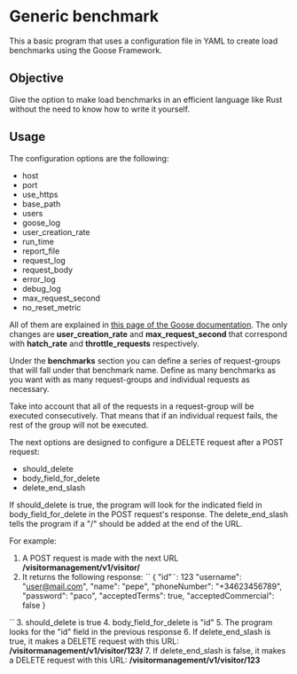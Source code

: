 # Generic benchmark

This a basic program that uses a configuration file in YAML to create load benchmarks using the Goose Framework.

## Objective

Give the option to make load benchmarks in an efficient language like Rust without the need to know how to write it yourself.

## Usage

The configuration options are the following:

- host
- port
- use_https
- base_path
- users
- goose_log
- user_creation_rate
- run_time
- report_file
- request_log
- request_body
- error_log
- debug_log
- max_request_second
- no_reset_metric

All of them are explained in [this page of the Goose documentation](https://docs.rs/goose/latest/goose/config/struct.GooseConfiguration.html). 
The only changes are **user_creation_rate** and **max_request_second** that correspond with **hatch_rate** and **throttle_requests** respectively.

Under the **benchmarks** section you can define a series of request-groups that will fall under that benchmark name. Define as many benchmarks as 
you want with as many request-groups and individual requests as necessary.

Take into account that all of the requests in a request-group will be executed consecutively. That means that if an individual request fails, the rest of the group will not be executed.

The next options are designed to configure a DELETE request after a POST request:
- should_delete
- body_field_for_delete
- delete_end_slash

If should_delete is true, the program will look for the indicated field in body_field_for_delete in the POST request's response. The delete_end_slash tells the program 
if a "/" should be added at the end of the URL. 

For example:
1. A POST request is made with the next URL **/visitormanagement/v1/visitor/**
2. It returns the following response:
``
  {
    "id"¨: 123
    "username": "user@mail.com",
    "name": "pepe",
    "phoneNumber": "+34623456789",
    "password": "paco",
    "acceptedTerms": true,
    "acceptedCommercial": false
  }
  
``
 3. should_delete is true
 4. body_field_for_delete is "id"
 5. The program looks for the "id" field in the previous response
 6. If delete_end_slash is true, it makes a DELETE request with this URL: **/visitormanagement/v1/visitor/123/**
 7. If delete_end_slash is false, it makes a DELETE request with this URL: **/visitormanagement/v1/visitor/123**
 
